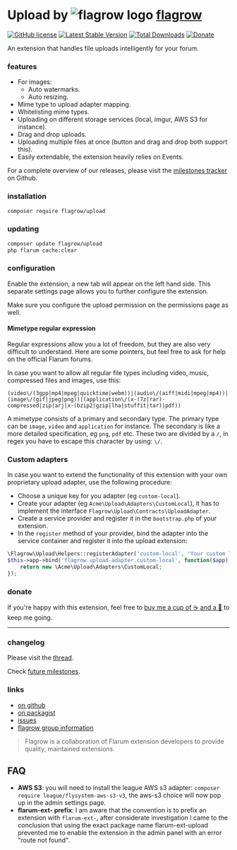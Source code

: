 # Upload by ![flagrow logo](https://avatars0.githubusercontent.com/u/16413865?v=3&s=15) [flagrow](https://discuss.flarum.org/d/1832-flagrow-extension-developer-group)

[![GitHub license](https://img.shields.io/badge/license-MIT-blue.svg)](https://raw.githubusercontent.com/flagrow/upload/license.md) [![Latest Stable Version](https://img.shields.io/packagist/v/flagrow/upload.svg)](https://github.com/flagrow/upload) [![Total Downloads](https://img.shields.io/packagist/dt/flagrow/upload.svg)](https://github.com/flagrow/upload) [![Donate](https://img.shields.io/badge/paypal-donate-yellow.svg)](https://paypal.me/luceos)

An extension that handles file uploads intelligently for your forum.

### features

- For images:
  - Auto watermarks.
  - Auto resizing.
- Mime type to upload adapter mapping.
- Whitelisting mime types.
- Uploading on different storage services (local, imgur, AWS S3 for instance).
- Drag and drop uploads.
- Uploading multiple files at once (button and drag and drop both support this).
- Easily extendable, the extension heavily relies on Events.

For a complete overview of our releases, please visit the [milestones tracker](https://github.com/flagrow/upload/milestones) on Github.

### installation

```bash
composer require flagrow/upload
```

### updating

```bash
composer update flagrow/upload
php flarum cache:clear
```

### configuration

Enable the extension, a new tab will appear on the left hand side. This separate settings page allows you to further configure the extension.

Make sure you configure the upload permission on the permissions page as well.

#### Mimetype regular expression

Regular expressions allow you a lot of freedom, but they are also very difficult to understand. Here are some pointers, but feel free to ask
for help on the official Flarum forums.

In case you want to allow all regular file types including video, music, compressed files and images, use this:

```text
(video\/(3gpp|mp4|mpeg|quicktime|webm))|(audio\/(aiff|midi|mpeg|mp4))|(image\/(gif|jpeg|png))|(application\/(x-(7z|rar)-compressed|zip|arj|x-(bzip2|gzip|lha|stuffit|tar)|pdf))
```

A mimetype consists of a primary and secondary type. The primary type can be `image`, `video` and `application` for instance. The secondary
is like a more detailed specification, eg `png`, `pdf` etc. These two are divided by a `/`, in regex you have to escape this character by using: `\/`.

### Custom adapters

In case you want to extend the functionality of this extension with your own proprietary upload adapter, use the following
procedure:

- Choose a unique key for you adapter (eg `custom-local`).
- Create your adapter (eg `Acme\Upload\Adapters\CustomLocal`), it has to implement the interface `Flagrow\Upload\Contracts\UploadAdapter`.
- Create a service provider and register it in the `bootstrap.php` of your extension.
- In the `register` method of your provider, bind the adapter into the service container and register it into the upload extension:
```php
\Flagrow\Upload\Helpers::registerAdapter('custom-local', 'Your custom local');
$this->app->bind('flagrow.upload-adapter.custom-local', function($app) {
    return new \Acme\Upload\Adapters\CustomLocal;
});
```

### donate

If you're happy with this extension, feel free to [buy me a cup of :coffee: and a :cake:](https://paypal.me/luceos/5) to keep me going.

---

### changelog

Please visit the [thread](https://discuss.flarum.org/d/4154-flagrow-file-upload-the-intelligent-file-attachment-extension).

Check [future milestones](https://github.com/flagrow/upload/milestones).

### links

- [on github](https://github.com/flagrow/upload)
- [on packagist](http://packagist.com/packages/flagrow/upload)
- [issues](https://github.com/flagrow/upload/issues)
- [flagrow group information](http://flagrow.github.io/)

> Flagrow is a collaboration of Flarum extension developers to provide quality, maintained extensions.

## FAQ

-  __AWS S3__: you will need to install the league AWS s3 adapter: `composer require league/flysystem-aws-s3-v3`, the aws-s3 choice will now pop up in the admin settings page.
-  __flarum-ext- prefix__: I am aware that the convention is to prefix an extension with `flarum-ext-`, after considerate investigation I came to the conclusion that using the exact package name flarum-ext-upload prevented me to enable the extension in the admin panel with an error "route not found".
